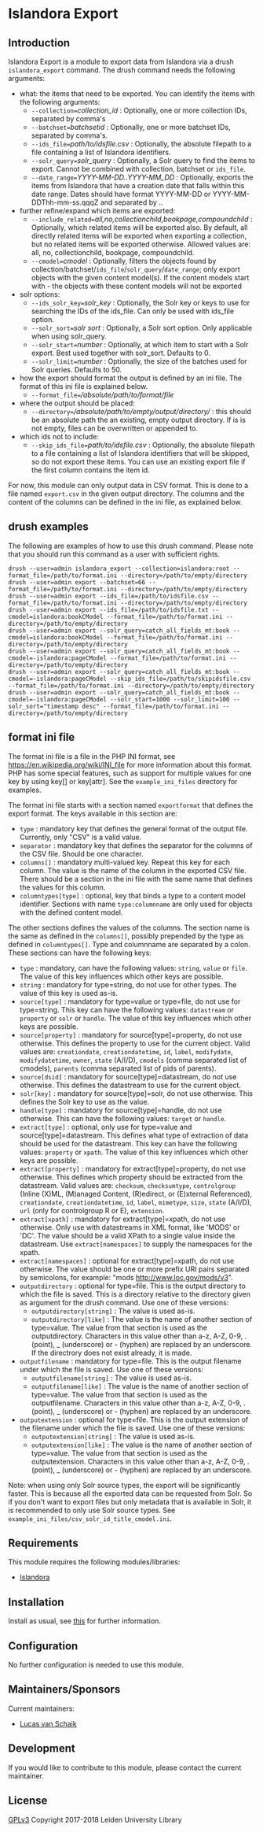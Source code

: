 # Islandora Export

## Introduction

Islandora Export is a module to export data from Islandora via a drush `islandora_export` command. The drush command needs the following arguments:
 - what: the items that need to be exported. You can identify the items with the following arguments:
   - `--collection=`*collection_id* : Optionally, one or more collection IDs, separated by comma's
   - `--batchset=`*batchsetid* : Optionally, one or more batchset IDs, separated by comma's.
   - `--ids_file=`*path/to/idsfile.csv* : Optionally, the absolute filepath to a file containing a list of Islandora identifiers.
   - `--solr_query=`*solr_query* : Optionally, a Solr query to find the items to export. Cannot be combined with collection, batchset or `ids_file`.
   - `--date_range=`*YYYY-MM-DD..YYYY-MM_DD* : Optionally, exports the items from Islandora that have a creation date that falls within this date range. Dates should have format YYYY-MM-DD or YYYY-MM-DDThh-mm-ss.qqqZ and separated by ..
 - further refine/expand which items are exported:
   - `--include_related=`*all,no,collectionchild,bookpage,compoundchild* : Optionally, which related items will be exported also. By default, all directly related items will be exported when exporting a collection, but no related items will be exported otherwise. Allowed values are: all, no, collectionchild, bookpage, compoundchild.
   - `--cmodel=`*cmodel* : Optionally, filters the objects found by collection/batchset/`ids_file`/`solr_query`/`date_range`; only export objects with the given content model(s). If the content models start with - the objects with these content models will not be exported
 - solr options:
   - `--ids_solr_key=`*solr_key* : Optionally, the Solr key or keys to use for searching the IDs of the ids_file. Can only be used with ids_file option.
   - `--solr_sort=`*solr sort* : Optionally, a Solr sort option. Only applicable when using solr_query.
   - `--solr_start=`*number* : Optionally, at which item to start with a Solr export. Best used together with solr_sort. Defaults to 0.
   - `--solr_limit=`*number* : Optionally, the size of the batches used for Solr queries. Defaults to 50.
 - how the export should format the output is defined by an ini file. The format of this ini file is explained below.
   - `--format_file=`*/absolute/path/to/format/file*
 - where the output should be placed:
   - `--directory=`*/absolute/path/to/empty/output/directory/* : this should be an absolute path the an existing, empty output directory. If is is not empty, files can be overwritten or appended to.
 - which ids not to include:
   - `--skip_ids_file=`*path/to/idsfile.csv* : Optionally, the absolute filepath to a file containing a list of Islandora identifiers that will be skipped, so do not export these items. You can use an existing export file if the first column contains the item id.

For now, this module can only output data in CSV format. This is done to a file named `export.csv` in the given output directory. The columns and the content of the columns can be defined in the ini file, as explained below.

## drush examples

The following are examples of how to use this drush command. Please note that you should run this command as a user with sufficient rights.

```
drush --user=admin islandora_export --collection=islandora:root --format_file=/path/to/format.ini --directory=/path/to/empty/directory
drush --user=admin export --batchset=66 --format_file=/path/to/format.ini --directory=/path/to/empty/directory
drush --user=admin export --ids_file=/path/to/idsfile.csv --format_file=/path/to/format.ini --directory=/path/to/empty/directory
drush --user=admin export --ids_file=/path/to/idsfile.txt --cmodel=islandora:bookCModel --format_file=/path/to/format.ini --directory=/path/to/empty/directory
drush --user=admin export --solr_query=catch_all_fields_mt:book --cmodel=islandora:bookCModel --format_file=/path/to/format.ini --directory=/path/to/empty/directory
drush --user=admin export --solr_query=catch_all_fields_mt:book --cmodel=-islandora:pageCModel --format_file=/path/to/format.ini --directory=/path/to/empty/directory
drush --user=admin export --solr_query=catch_all_fields_mt:book --cmodel=-islandora:pageCModel --skip_ids_file=/path/to/skipidsfile.csv --format_file=/path/to/format.ini --directory=/path/to/empty/directory
drush --user=admin export --solr_query=catch_all_fields_mt:book --cmodel=-islandora:pageCModel --solr_start=1000 --solr_limit=100 --solr_sort="timestamp desc" --format_file=/path/to/format.ini --directory=/path/to/empty/directory
```

## format ini file

The format ini file is a file in the PHP INI format, see https://en.wikipedia.org/wiki/INI_file for more information about this format. PHP has some special features, such as support for multiple values for one key by using key[] or key[attr].
See the `example_ini_files` directory for examples.

The format ini file starts with a section named `exportformat` that defines the export format. The keys available in this section are:
 - `type` : mandatory key that defines the general format of the output file. Currently, only "CSV" is a valid value.
 - `separator` : mandatory key that defines the separator for the columns of the CSV file. Should be one character.
 - `columns[]` : mandatory multi-valued key. Repeat this key for each column. The value is the name of the column in the exported CSV file. There should be a section in the ini file with the same name that defines the values for this column.
 - `columntypes[type]` : optional, key that binds a type to a content model identifier. Sections with name `type:columnname` are only used for objects with the defined content model.

The other sections defines the values of the columns. The section name is the same as defined in the `columns[]`, possibly prepended by the type as defined in `columntypes[]`. Type and columnname are separated by a colon.
These sections can have the following keys:
 - `type` : mandatory, can have the following values: `string`, `value` or `file`. The value of this key influences which other keys are possible.
 - `string` : mandatory for type=string, do not use for other types. The value of this key is used as-is.
 - `source[type]` : mandatory for type=value or type=file, do not use for type=string. This key can have the following values: `datastream` or `property` or `solr` or `handle`. The value of this key influences which other keys are possible.
 - `source[property]` : mandatory for source[type]=property, do not use otherwise. This defines the property to use for the current object. Valid values are: `creationdate`, `creationdatetime`, `id`, `label`, `modifydate`, `modifydatetime`, `owner`, `state` (A/I/D), `cmodels` (comma separated list of cmodels), `parents` (comma separated list of pids of parents).
 - `source[dsid]` : mandatory for source[type]=datastream, do not use otherwise. This defines the datastream to use for the current object.
 - `solr[key]` : mandatory for source[type]=solr, do not use otherwise. This defines the Solr key to use as the value.
 - `handle[type]` : mandatory for source[type]=handle, do not use otherwise. This can have the following values: `target` or `handle`.
 - `extract[type]` : optional, only use for type=value and source[type]=datastream. This defines what type of extraction of data should be used for the datastream. This key can have the following values: `property` or `xpath`. The value of this key influences which other keys are possible.
 - `extract[property]` : mandatory for extract[type]=property, do not use otherwise. This defines which property should be extracted from the datastream. Valid values are: `checksum`, `checksumtype`, `controlgroup` (Inline (X)ML, (M)anaged Content, (R)edirect, or (E)xternal Referenced), `creationdate`, `creationdatetime`, `id`, `label`, `mimetype`, `size`, `state` (A/I/D), `url` (only for controlgroup R or E), `extension`.
 - `extract[xpath]` : mandatory for extract[type]=xpath, do not use otherwise. Only use with datastreams in XML format, like 'MODS' or 'DC'. The value should be a valid XPath to a single value inside the datastream. Use `extract[namespaces]` to supply the namespaces for the xpath.
 - `extract[namespaces]` : optional for extract[type]=xpath, do not use otherwise. The value should be one or more prefix URI pairs separated by semicolons, for example: "mods http://www.loc.gov/mods/v3".
 - `outputdirectory` : optional for type=file. This is the output directory to which the file is saved. This is a directory relative to the directory given as argument for the drush command. Use one of these versions:
   - `outputdirectory[string]` : The value is used as-is.
   - `outputdirectory[like]` : The value is the name of another section of type=value. The value from that section is used as the outputdirectory. Characters in this value other than a-z, A-Z, 0-9, . (point), _ (underscore) or - (hyphen) are replaced by an underscore. If the directrory does not exist already, it is made.
 - `outputfilename` : mandatory for type=file. This is the output filename under which the file is saved. Use one of these versions:
   - `outputfilename[string]` : The value is used as-is.
   - `outputfilename[like]` : The value is the name of another section of type=value. The value from that section is used as the outputfilename. Characters in this value other than a-z, A-Z, 0-9, . (point), _ (underscore) or - (hyphen) are replaced by an underscore.
 - `outputextension` : optional for type=file. This is the output extension of the filename under which the file is saved. Use one of these versions:
   - `outputextension[string]` : The value is used as-is.
   - `outputextension[like]` : The value is the name of another section of type=value. The value from that section is used as the outputextension. Characters in this value other than a-z, A-Z, 0-9, . (point), _ (underscore) or - (hyphen) are replaced by an underscore.

Note: when using only Solr source types, the export will be significantly faster. This is because all the exported data can be requested from Solr. So if you don't want to export files but only metadata that is available in Solr, it is recommended to only use Solr source types. See `example_ini_files/csv_solr_id_title_cmodel.ini`.

## Requirements

This module requires the following modules/libraries:

* [Islandora](https://github.com/islandora/islandora)

## Installation

 Install as usual, see [this](https://drupal.org/documentation/install/modules-themes/modules-7) for further information.

## Configuration

No further configuration is needed to use this module.

## Maintainers/Sponsors

Current maintainers:

* [Lucas van Schaik](https://github.com/lucasvanschaik)

## Development

If you would like to contribute to this module, please contact the current maintainer.

## License

[GPLv3](LICENSE.txt)
Copyright 2017-2018 Leiden University Library

